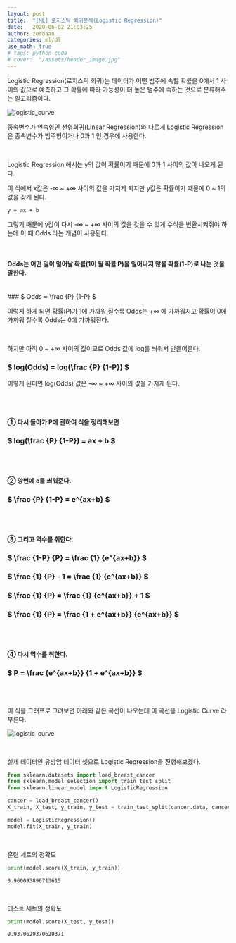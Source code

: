 ```yaml
---
layout: post
title:  "[ML] 로지스틱 회귀분석(Logistic Regression)"
date:   2020-06-02 21:03:25
author: zeroaan
categories: ml/dl
use_math: true
# tags: python code
# cover:  "/assets/header_image.jpg"
---
```


Logistic Regression(로지스틱 회귀)는 데이터가 어떤 범주에 속할 확률을 0에서 1 사이의 값으로 예측하고 그 확률에 따라 가능성이 더 높은 범주에 속하는 것으로 분류해주는 알고리즘이다.

![logistic_curve]({{site.baseurl}}/img/logistic_curve.png)

종속변수가 연속형인 선형회귀(Linear Regression)와 다르게 Logistic Regression은 종속변수가 범주형이거나 0과 1 인 경우에 사용한다.

<br>

Logistic Regression 에서는 y의 값이 확률이기 때문에 0과 1 사이의 값이 나오게 된다.

이 식에서 x값은 -∞ ~ +∞ 사이의 값을 가지게 되지만 y값은 확률이기 때문에 0 ~ 1의 값을 갖게 된다.

`y = ax + b`

그렇기 때문에 y값이 다시 -∞ ~ +∞ 사이의 값을 갖을 수 있게 수식을 변환시켜줘야 하는데 이 때 Odds 라는 개념이 사용된다.

<br>

#### Odds는 어떤 일이 일어날 확률(1이 될 확률 P)을 일어나지 않을 확률(1-P)로 나눈 것을 말한다.
<br>
### $ Odds = \frac {P} {1-P} $

이렇게 하게 되면 확률(P)가 1에 가까워 질수록 Odds는 +∞ 에 가까워지고 확률이 0에 가까워 질수록 Odds는 0에 가까워진다.

<br>

하지만 아직 0 ~ +∞ 사이의 값이므로 Odds 값에 log를 씌워서 만들어준다.

### $ log(Odds) = log(\frac {P} {1-P}) $ 

이렇게 된다면 log(Odds) 값은 -∞ ~ +∞ 사이의 값을 가지게 된다.

<br><br>

#### ① 다시 돌아가 P에 관하여 식을 정리해보면

### $ log(\frac {P} {1-P}) = ax + b $

<br><br>

#### ② 양변에 e를 씌워준다.

### $ \frac {P} {1-P} =  e^{ax+b} $ 

<br><br>

#### ③ 그리고 역수를 취한다.

### $ \frac {1-P} {P} = \frac {1} {e^{ax+b}} $

### $ \frac {1} {P} - 1 = \frac {1} {e^{ax+b}} $

### $ \frac {1} {P} = \frac {1} {e^{ax+b}} + 1 $

### $ \frac {1} {P} = \frac {1 + e^{ax+b}} {e^{ax+b}} $

<br><br>

#### ④ 다시 역수를 취한다.

### $ P = \frac {e^{ax+b}} {1 + e^{ax+b}}  $

<br><br>

이 식을 그래프로 그려보면 아래와 같은 곡선이 나오는데 이 곡선을 Logistic Curve 라 부른다.

![logistic_curve]({{site.baseurl}}/img/logistic_curve.png)

<br>

실제 데이터인 유방암 데이터 셋으로 Logistic Regression을 진행해보겠다.

```python
from sklearn.datasets import load_breast_cancer
from sklearn.model_selection import train_test_split
from sklearn.linear_model import LogisticRegression

cancer = load_breast_cancer()
X_train, X_test, y_train, y_test = train_test_split(cancer.data, cancer.target, stratify=cancer.target, random_state=66)

model = LogisticRegression()
model.fit(X_train, y_train)
```

<br>

훈련 세트의 정확도
```python
print(model.score(X_train, y_train))
```
`0.960093896713615`

<br>

테스트 세트의 정확도
```python
print(model.score(X_test, y_test))
```
`0.9370629370629371`
